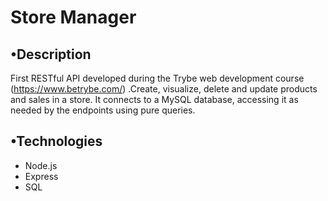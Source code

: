 # Store Manager

## •Description
First RESTful API developed during the Trybe web development course (https://www.betrybe.com/) .Create, visualize, delete and update products and sales in a store. It connects to a MySQL database, accessing it as needed by the endpoints using pure queries.

## •Technologies
- Node.js
- Express
- SQL
